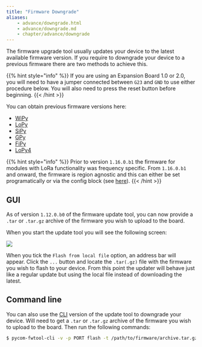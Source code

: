 ```yaml
---
title: "Firmware Downgrade"
aliases:
    - advance/downgrade.html
    - advance/downgrade.md
    - chapter/advance/downgrade
---
```

The firmware upgrade tool usually updates your device to the latest available firmware version. If you require to downgrade your device to a previous firmware there are two methods to achieve this.

{{% hint style="info" %}}
If you are using an Expansion Board 1.0 or 2.0, you will need to have a jumper connected between `G23` and `GND` to use either procedure below. You will also need to press the reset button before beginning.
{{< /hint >}}

You can obtain previous firmware versions here:

* [WiPy](https://software.pycom.io/downloads/WiPy.html)
* [LoPy](https://software.pycom.io/downloads/LoPy.html)
* [SiPy](https://software.pycom.io/downloads/SiPy.html)
* [GPy](https://software.pycom.io/downloads/GPy.html)
* [FiPy](https://software.pycom.io/downloads/FiPy.html)
* [LoPy4](https://software.pycom.io/downloads/LoPy4.html)

{{% hint style="info" %}}
Prior to version `1.16.0.b1` the firmware for modules with LoRa functionality was frequency specific. From `1.16.0.b1` and onward, the firmware is region agnostic and this can either be set programatically or via the config block (see [here](cli.md#lpwan)).
{{< /hint >}}

## GUI

As of version `1.12.0.b0` of the firmware update tool, you can now provide a `.tar` or `.tar.gz` archive of the firmware you wish to upload to the board.

When you start the update tool you will see the following screen:

![](/gitbook/assets/downgrade_gui%20%281%29.png)

When you tick the `Flash from local file` option, an address bar will appear. Click the `...` button and locate the `.tar(.gz)` file with the firmware you wish to flash to your device. From this point the updater will behave just like a regular update but using the local file instead of downloading the latest.

## Command line

You can also use the [CLI](cli) version of the update tool to downgrade your device. Will need to get a `.tar` or `.tar.gz` archive of the firmware you wish to upload to the board. Then run the following commands:

```bash
$ pycom-fwtool-cli -v -p PORT flash -t /path/to/firmware/archive.tar.gz
```

